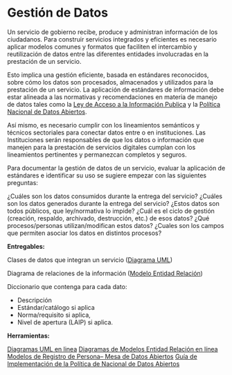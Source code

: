 # Gestión de Datos

Un servicio de gobierno recibe, produce y administran información de los ciudadanos. Para construir servicios integrados y eficientes es necesario aplicar modelos comunes y formatos que faciliten el intercambio y reutilización de datos entre las diferentes entidades involucradas en la prestación de un servicio.

Esto implica una gestión eficiente, basada en estándares reconocidos,  sobre cómo los datos son procesados, almacenados y utilizados para la prestación de un servicio. La aplicación de estándares de información debe estar alineada a las normativas y recomendaciones en materia de manejo de datos tales como la [Ley de Acceso a la Información Publica](https://www.gobiernoabierto.gob.sv/pages/ley-de-acceso-a-la-informacion-publica) y la [Política Nacional de Datos Abiertos](https://www.gobiernoelectronico.gob.sv/?p=770).

Así mismo, es necesario cumplir con los lineamientos semánticos y técnicos sectoriales para conectar datos entre o en instituciones. Las Instituciones serán responsables de que los datos o información que manejen para la prestación de servicios digitales cumplan con los lineamientos pertinentes y permanezcan completos y seguros.

Para documentar la gestión de datos de un servicio, evaluar la aplicación de estándares e identificar su uso se sugiere empezar con las siguientes preguntas:

¿Cuáles son los datos consumidos durante la entrega del servicio?
¿Cuáles son los datos generados durante la entrega del servicio?
¿Estos datos son todos públicos, que ley/normativa lo impide?
¿Cuál es el ciclo de gestión (creación, respaldo, archivado, destrucción, etc.) de esos datos?
¿Qué procesos/personas utilizan/modifican estos datos?
¿Cuales son los campos que permiten asociar los datos en distintos procesos?

**Entregables:**

Clases de datos que integran un servicio ([Diagrama UML](https://es.wikipedia.org/wiki/Diagrama_de_clases))

Diagrama de relaciones de la información ([Modelo Entidad Relación](https://es.wikipedia.org/wiki/Modelo_entidad-relaci%C3%B3n))

Diccionario que contenga para cada dato:
* Descripción
*  Estándar/catálogo si aplica
*  Norma/requisito si aplica,
*  Nivel de apertura (LAIP) si aplica.

**Herramientas:**

[Diagramas UML en linea](https://draw.io) 
[Diagramas de Modelos Entidad Relación en línea](https://draw.io) 
[Modelos de Registro de Persona– Mesa de Datos Abiertos](https://www.gobiernoelectronico.gob.sv/?p=451)
[Guía de Implementación de la Política de Nacional de Datos Abiertos]( 
https://www.gobiernoelectronico.gob.sv/?p=770)
